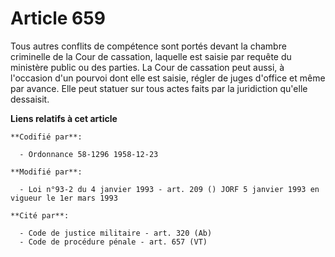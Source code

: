 # Article 659

Tous autres conflits de compétence sont portés devant la chambre criminelle de la Cour de cassation, laquelle est saisie par
requête du ministère public ou des parties. La Cour de cassation peut aussi, à l'occasion d'un pourvoi dont elle est saisie,
régler de juges d'office et même par avance. Elle peut statuer sur tous actes faits par la juridiction qu'elle dessaisit.

**Liens relatifs à cet article**

	**Codifié par**:

	  - Ordonnance 58-1296 1958-12-23

	**Modifié par**:

	  - Loi n°93-2 du 4 janvier 1993 - art. 209 () JORF 5 janvier 1993 en vigueur le 1er mars 1993

	**Cité par**:

	  - Code de justice militaire - art. 320 (Ab)
	  - Code de procédure pénale - art. 657 (VT)
